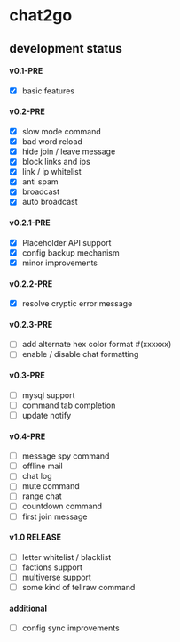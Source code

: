 # chat2go

## development status

#### v0.1-PRE
- [x] basic features

#### v0.2-PRE
- [x] slow mode command
- [x] bad word reload
- [x] hide join / leave message
- [x] block links and ips
- [x] link / ip whitelist
- [x] anti spam
- [x] broadcast
- [x] auto broadcast

#### v0.2.1-PRE
- [x] Placeholder API support
- [x] config backup mechanism
- [x] minor improvements

#### v0.2.2-PRE
- [x] resolve cryptic error message

#### v0.2.3-PRE
- [ ] add alternate hex color format #(xxxxxx)
- [ ] enable / disable chat formatting

#### v0.3-PRE
- [ ] mysql support
- [ ] command tab completion
- [ ] update notify

#### v0.4-PRE
- [ ] message spy command
- [ ] offline mail
- [ ] chat log
- [ ] mute command
- [ ] range chat
- [ ] countdown command
- [ ] first join message

#### v1.0 RELEASE
- [ ] letter whitelist / blacklist
- [ ] factions support
- [ ] multiverse support
- [ ] some kind of tellraw command

#### additional
- [ ] config sync improvements